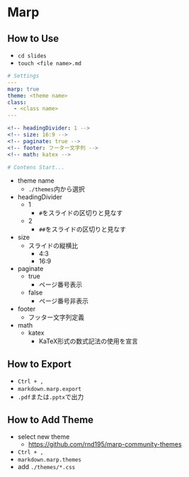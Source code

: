 # Marp

## How to Use

- `cd slides`
- `touch <file name>.md`

```yml
# Settings
---
marp: true
theme: <theme name>
class:
  - <class name>
---

<!-- headingDivider: 1 -->
<!-- size: 16:9 -->
<!-- paginate: true -->
<!-- footer: フーター文字列 -->
<!-- math: katex -->

# Contens Start...
```

- theme name
  - `./themes`内から選択
- headingDivider
  - 1
    - `#`をスライドの区切りと見なす
  - 2
    - `##`をスライドの区切りと見なす
- size
  - スライドの縦横比
    - 4:3
    - 16:9
- paginate
  - true
    - ページ番号表示
  - false
    - ページ番号非表示
- footer
  - フッター文字列定義
- math
  - katex
    - KaTeX形式の数式記法の使用を宣言

## How to Export

- `Ctrl + ,`
- `markdown.marp.export`
- `.pdf`または`.pptx`で出力

## How to Add Theme

- select new theme
  - <https://github.com/rnd195/marp-community-themes>
- `Ctrl + ,`
- `markdown.marp.themes`
- add `./themes/*.css`
